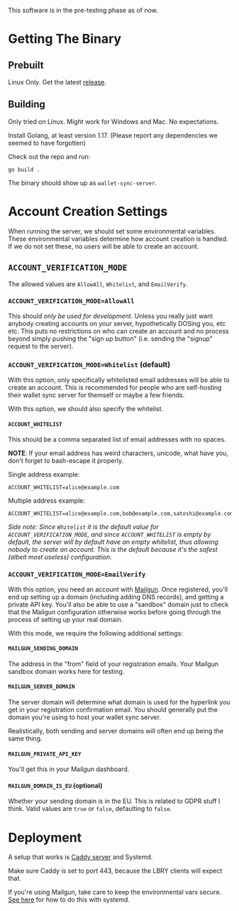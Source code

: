 This software is in the pre-testing phase as of now.

# Getting The Binary

## Prebuilt

Linux Only. Get the latest [release](https://github.com/lbryio/wallet-sync-server/releases).

## Building

Only tried on Linux. Might work for Windows and Mac. No expectations.

Install Golang, at least version 1.17. (Please report any dependencies we seemed to have forgotten)

Check out the repo and run:

```
go build .
```

The binary should show up as `wallet-sync-server`.

# Account Creation Settings

When running the server, we should set some environmental variables. These environmental variables determine how account creation is handled. If we do not set these, no users will be able to create an account.

## `ACCOUNT_VERIFICATION_MODE`

The allowed values are `AllowAll`, `Whitelist`, and `EmailVerify`.

### `ACCOUNT_VERIFICATION_MODE=AllowAll`

This should _only be used for development_. Unless you really just want anybody creating accounts on your server, hypothetically DOSing you, etc etc. This puts no restrictions on who can create an account and no process beyond simply pushing the "sign up button" (i.e. sending the "signup" request to the server).

### `ACCOUNT_VERIFICATION_MODE=Whitelist` (default)

With this option, only specifically whitelisted email addresses will be able to create an account. This is recommended for people who are self-hosting their wallet sync server for themself or maybe a few friends.

With this option, we should also specify the whitelist.

#### `ACCOUNT_WHITELIST`

This should be a comma separated list of email addresses with no spaces.

**NOTE**: If your email address has weird characters, unicode, what have you, don't forget to bash-escape it properly.

Single address example:

```
ACCOUNT_WHITELIST=alice@example.com
```

Multiple address example:

```
ACCOUNT_WHITELIST=alice@example.com,bob@example.com,satoshi@example.com
```

_Side note: Since `Whitelist` it is the default value for `ACCOUNT_VERIFICATION_MODE`, and since `ACCOUNT_WHITELIST` is empty by default, the server will by default have an empty whitelist, thus allowing nobody to create an account. This is the default because it's the safest (albeit most useless) configuration._

### `ACCOUNT_VERIFICATION_MODE=EmailVerify`

With this option, you need an account with [Mailgun](mailgun.com). Once registered, you'll end up setting up a domain (including adding DNS records), and getting a private API key. You'll also be able to use a "sandbox" domain just to check that the Mailgun configuration otherwise works before going through the process of setting up your real domain.

With this mode, we require the following additional settings:

#### `MAILGUN_SENDING_DOMAIN`

The address in the "from" field of your registration emails. Your Mailgun sandbox domain works here for testing.

#### `MAILGUN_SERVER_DOMAIN`

The server domain will determine what domain is used for the hyperlink you get in your registration confirmation email. You should generally put the domain you're using to host your wallet sync server.

Realistically, both sending and server domains will often end up being the same thing.

#### `MAILGUN_PRIVATE_API_KEY`

You'll get this in your Mailgun dashboard.

#### `MAILGUN_DOMAIN_IS_EU` (optional)

Whether your sending domain is in the EU. This is related to GDPR stuff I think. Valid values are `true` or `false`, defaulting to `false`.

# Deployment

A setup that works is [Caddy server](https://caddyserver.com) and Systemd.

Make sure Caddy is set to port 443, because the LBRY clients will expect that.

If you're using Mailgun, take care to keep the environmental vars secure. [See here](https://serverfault.com/questions/413397/how-to-set-environment-variable-in-systemd-service/910655#910655) for how to do this with systemd.
